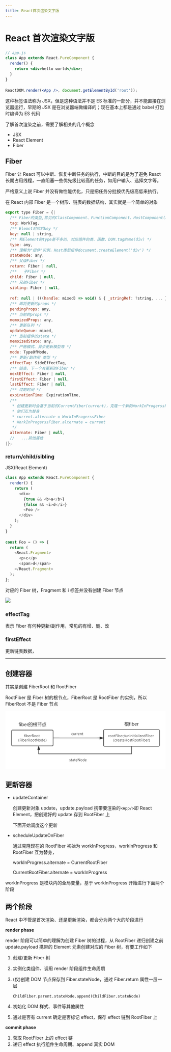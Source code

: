 ```yaml
---
title: React首次渲染文字版
---
```


# React 首次渲染文字版

```jsx | pure
// app.js
class App extends React.PureComponent {
  render() {
    return <div>hello world</div>;
  }
}

ReactDOM.render(<App />, document.getElementById('root'));
```

这种标签语法称为 JSX，但是这种语法并不是 ES 标准的一部分，并不能直接在浏览器运行，早期的 JSX 是在浏览器端做编译的；现在基本上都是通过 babel 打包时编译为 ES 代码

了解首次渲染之前，需要了解相关的几个概念

- JSX
- React Element
- Fiber

## Fiber

Fiber 让 React 可以中断、恢复中断任务的执行，中断的目的是为了避免 React 长期占用线程，一直阻塞一些优先级比较高的任务，如用户输入、选择文字等。

严格意义上说 Fiber 并没有做性能优化，只是把任务分批按优先级高低来执行。

在 React 内部 Fiber 是一个树形、链表的数据结构，其实就是一个简单的对象

```js
export type Fiber = {|
  /** Fiber的类型,常见的ClassComponent、FunctionComponent、HostComponent(DOM) */
  tag: WorkTag,
  /** Elemnt对应的key */
  key: null | string,
  /** 和Element的type差不多的，对应组件的类、函数、DOM.tagName(div) */
  type: any,
  /** 理解为"组件"实例，Host类型组件document.createElement('div') */
  stateNode: any,
  /** 父级Fiber */
  return: Fiber | null,
  /**   子Fiber */
  child: Fiber | null,
  /** 兄弟Fiber */
  sibling: Fiber | null,

  ref: null | (((handle: mixed) => void) & { _stringRef: ?string, ... }) | RefObject,
  /** 即将更新的props */
  pendingProps: any,
  /** 当前的props */
  memoizedProps: any,
  /** 更新队列 */
  updateQueue: mixed,
  /** 当前组件的state */
  memoizedState: any,
  /** 严格模式、异步更新模型等 */
  mode: TypeOfMode,
  /** 更新/副作用 类型 */
  effectTag: SideEffectTag,
  /** 链表，下一个有更新的Fiber */
  nextEffect: Fiber | null,
  firstEffect: Fiber | null,
  lastEffect: Fiber | null,
  /** 过期时间 */
  expirationTime: ExpirationTime,
  /**
   * 创建更新时会基于当前的CurrentFiber(current)，克隆一个新的WorkInProgerssFiber
   * 他们互为替身
   * current.alternate = WorkInProgerssFiber
   * WorkInProgerssFiber.alternate = current
   */
  alternate: Fiber | null,
  //   ...其他属性
|};
```

### return/child/sibling

JSX(React Element)

```js
class App extends React.PureComponent {
  render() {
    return (
      <div>
        {true && <b>a</b>}
        {false && <i>d</i>}
        <Foo />
      </div>
    );
  }
}

const Foo = () => {
  return (
    <React.Fragment>
      <p>c</p>
      <span>d</span>
    </React.Fragment>
  );
};
```

对应的 Fiber 树，Fragment 和 i 标签并没有创建 Fiber 节点

<img src="/images/fiber树.jpg" />

### effectTag

表示 Fiber 有何种更新/副作用，常见的有增、删、改

### firstEffect

更新链表数据，

<hr/>

## 创建容器

其实是创建 FiberRoot 和 RootFiber

RootFiber 是 Fiber 树的根节点，FiberRoot 是 RootFiber 的实例，所以 FiberRoot 不是 Fiber 节点

<img src="/images/fiberRoot-rootFiber.png"/>

## 更新容器

- updateContainer

  创建更新对象 update，update.payload 携带要渲染的`<App/>`即 React Element，把创建好的 update 存到 RootFiber 上

  下面开始调度这个更新

- scheduleUpdateOnFiber

  通过克隆现在的 RootFiber 初始为 workInProgress，workInProgress 和 RootFiber 互为替身，

  workInProgress.alternate = CurrentRootFiber

  CurrentRootFiber.alternate = workInProgress

workInProgress 是模块内的全局变量，基于 workInProgress 开始进行下面两个阶段

## 两个阶段

React 中不管是首次渲染、还是更新渲染，都会分为两个大的阶段进行

**render phase**

render 阶段可以简单的理解为创建 Fiber 树的过程，从 RootFiber 递归创建之前 update.payload 携带的 Element 元素创建对应的 Fiber 树，有要工作如下

1. 创建/更新 Fiber 树
2. 实例化类组件、调用 render 阶段组件生命周期
3. (仅)创建 DOM 节点保存到 Fiber.stateNode，通过 Fiber.return 属性一层一层

   `ChildFiber.parent.stateNode.append(ChildFiber.stateNode)`

4. 初始化 DOM 样式、事件等其他属性
5. 通过是否有 current 确定是否标记 effect，保存 effect 链到 RootFiber 上

**commit phase**

1. 获取 RootFiber 上的 effect 链
2. 递归 effect 执行组件生命周期、append 真实 DOM
